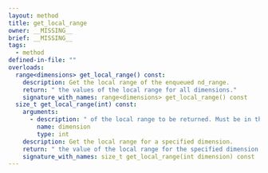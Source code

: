 ```yaml
---
layout: method
title: get_local_range
owner: __MISSING__
brief: __MISSING__
tags:
  - method
defined-in-file: ""
overloads:
  range<dimensions> get_local_range() const:
    description: Get the local range of the enqueued nd_range.
    return: " the values of the local range for all dimensions."
    signature_with_names: range<dimensions> get_local_range() const
  size_t get_local_range(int) const:
    arguments:
      - description: " of the local range to be returned. Must be in the range"
        name: dimension
        type: int
    description: Get the local range for a specified dimension.
    return: " the value of the local range for the specified dimension."
    signature_with_names: size_t get_local_range(int dimension) const
---
```

